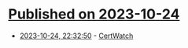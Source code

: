 # [Published on 2023-10-24](index.md)

* [2023-10-24, 22:32:50](https://lobste.rs/s/i82idi/certwatch) - [CertWatch](https://blog.jmp.chat/b/certwatch)
